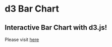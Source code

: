 # d3 Bar Chart
## Interactive Bar Chart with d3.js!
Please visit [here](https://papillonbee.github.io/d3barchart/)
